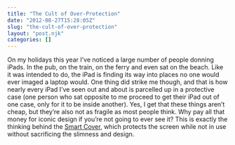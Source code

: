 ```yaml
---
title: "The Cult of Over-Protection"
date: "2012-08-27T15:28:05Z"
slug: "the-cult-of-over-protection"
layout: "post.njk"
categories: []
---
```

On my holidays this year I’ve noticed a large number of people donning iPads. In the pub, on the train, on the ferry and even sat on the beach. Like it was intended to do, the iPad is finding its way into places no one would ever imaged a laptop would. One thing did strike me though, and that is how nearly every iPad I’ve seen out and about is parcelled up in a protective case (one person who sat opposite to me proceed to get their iPad out of one case, only for it to be inside another).
Yes, I get that these things aren’t cheap, but they’re also not as fragile as most people think. Why pay all that money for iconic design if you’re not going to ever see it? This is exactly the thinking behind the [Smart Cover](http://en.wikipedia.org/wiki/IPad_accessories#Smart_Cover), which protects the screen while not in use without sacrificing the slimness and design.